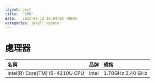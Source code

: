```yaml
---
layout: post
title:  "CPU"
date:   2023-02-13 16:04:00 +0800
categories: jekyll update
---
```


# 處理器

|名稱|品牌|規格|
|:--|:--|:--|
|Intel(R) Core(TM) i5-4210U CPU|Intel|1.70GHz 2.40 GHz|

	
